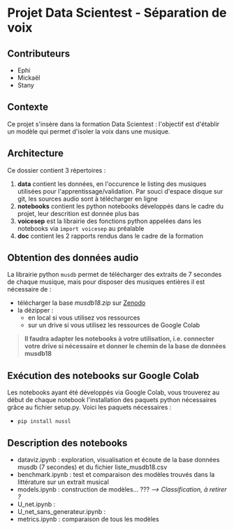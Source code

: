 # Projet Data Scientest - Séparation de voix #

## Contributeurs
* Ephi
* Mickaël
* Stany

## Contexte
Ce projet s'insère dans la formation Data Scientest : l'objectif est d'établir un modèle qui permet d'isoler la voix dans une musique.

## Architecture
Ce dossier contient 3 répertoires :
  1. **data** contient les données, en l'occurence le listing des musiques utilisées pour l'apprentissage/validation. Par souci d'espace disque sur git, les sources audio sont à télécharger en ligne
  2. **notebooks** contient les python notebooks développés dans le cadre du projet, leur descrition est donnée plus bas
  3. **voicesep** est la librairie des fonctions python appelées dans les notebooks via ```import voicesep``` au préalable
  4. **doc** contient les 2 rapports rendus dans le cadre de la formation

## Obtention des données audio
La librairie python ```musdb``` permet de télécharger des extraits de 7 secondes de chaque musique, mais pour disposer des musiques entières il est nécessaire de :
* télécharger la base _musdb18.zip_ sur [Zenodo](https://zenodo.org/record/1117372)
* la dézipper :
    * en local si vous utilisez vos ressources
    * sur un drive si vous utilisez les ressources de Google Colab
> **Il faudra adapter les notebooks à votre utilisation, i.e. connecter votre drive si nécessaire et donner le chemin de la base de données musdb18**
 
## Exécution des notebooks sur Google Colab
Les notebooks ayant été développés via Google Colab, vous trouverez au début de chaque notebook l'installation des paquets python nécessaires grâce au fichier setup.py. Voici les paquets nécessaires :
* ```pip install nussl```

## Description des notebooks
* dataviz.ipynb : exploration, visualisation et écoute de la base données musdb (7 secondes) et du fichier liste_musdb18.csv
* benchmark.ipynb : test et comparaison des modèles trouvés dans la littérature sur un extrait musical
* models.ipynb : construction de modèles... ??? *--> Classification, à retirer ?*
* U_net.ipynb : 
* U_net_sans_generateur.ipynb :
* metrics.ipynb : comparaison de tous les modèles
